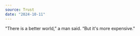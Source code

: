 ```yaml
---
source: Trust
date: "2024-10-11"
---
```


"There is a better world,” a man said. “But it's more expensive."
